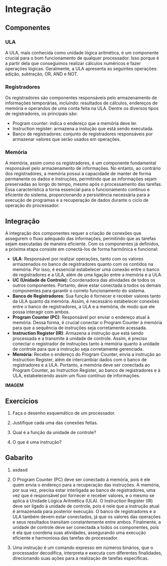 # Integração

## Componentes

### ULA

A ULA, mais conhecida como unidade lógica aritmética, é um componente crucial para o bom funcionamento de qualquer processador. Isso porque é a partir dela que conseguimos realizar cálculos numéricos e fazer operações lógicas. Geralmente, a ULA apresenta as seguintes operações: adição, subtração, OR, AND e NOT.

### Registradores

Os registradores são componentes responsáveis pelo armazenamento de informações temporárias, incluindo: resultados de cálculos, endereços de memória e operandos de uma conta feita na ULA. Dentre os diversos tipos de registradores, os principais são:
  * Program counter: indica o endereço que a memória deve ler.
  * Instruction register: armazena a instução que está sendo executada.
  * Banco de registradores: conjunto de registradores responsáveis por armazenar valores que serão usados em operações.

### Memória

A memória, assim como os registradores, é um componente fundamental responsável pelo armazenamento de informações. No entanto, ao contrário dos registradores, a memória possui a capacidade de manter de forma permanente os dados e instruções, permitindo que as informações sejam preservadas ao longo do tempo, mesmo após o processamento das tarefas. Essa característica a torna essencial para o funcionamento contínuo e eficiente do sistema, proporcionando a persistência necessária para a execução de programas e a recuperação de dados durante o ciclo de operação do processador.

## Integração

A integração dos componentes requer a criação de conexões que assegurem o fluxo adequado das informações, permitindo que as tarefas sejam executadas de maneira eficiente. Com os componentes já definidos, a próxima etapa consiste em conectá-los de forma harmônica e funcional:
  * **ULA**: Responsável por realizar operações, tanto com os valores armazenados no banco de registradores quanto com os contidos na memória. Por isso, é essencial estabelecer uma conexão entre o banco de registradores e a ULA, além de uma ligação entre a memória e a ULA.
  * **UC (Unidade de Controle)**: Coordenadora das atividades de todos os outros componentes. Portanto, deve estar conectada a todos os demais componentes para garantir o correto funcionamento do sistema.
  * **Banco de Registradores**: Sua função é fornecer e receber valores tanto da ULA quanto da memória. Assim, é necessário estabelecer conexões entre o banco de registradores, a ULA e a memória, de modo que ele possa interagir com ambos.
  * **Program Counter (PC)**: Responsável por enviar o endereço atual à memória. Dessa forma, é crucial conectar o Program Counter à memória para que a sequência de instruções seja corretamente acessada.
  * **Instruction Register (IR)**: Armazena a instrução que está sendo processada e a transmite à unidade de controle. Assim, é preciso conectar o registrador de instruções tanto à memória quanto à unidade de controle para que a instrução seja corretamente gerenciada.
  * **Memória**: Recebe o endereço do Program Counter, envia a instrução ao Instruction Register, além de intercambiar dados com o banco de registradores e a ULA. Portanto, a memória deve ser conectada ao Program Counter, ao Instruction Register, ao banco de registradores e à ULA, estabelecendo assim um fluxo contínuo de informações.

**IMAGEM**

## Exercícios

1) Faça o desenho esquemático de um processador.

2) Justifique cada uma das conexões feitas.

3) Qual é a função da unidade de controle?

4) O que é uma instrução?

## Gabarito

1) asdasd
   
2) O Program Counter (PC) deve ser conectado à memória, pois é ele quem envia o endereço para a recuperação das instruções. A memória, por sua vez, precisa estar interligada ao banco de registradores, uma vez que é responsável por fornecer e receber valores, e o mesmo se aplica à Unidade Lógica Aritmética (ULA). O Instruction Register (IR) deve ser ligado à unidade de controle, pois é nele que a instrução atual é armazenada para posterior execução. O banco de registradores e a ULA também devem estar conectados, já que os valores das operações e seus resultados transitam constantemente entre ambos. Finalmente, a unidade de controle deve ser conectada a todos os componentes, pois é ela que coordena suas atividades, assegurando uma execução eficiente e harmoniosa das tarefas do processador.
   
3) Uma instrução é um comando expresso em números binários, que o processador decodifica, interpreta e executa com diferentes finalidades, direcionando suas ações para a realização de tarefas específicas.

